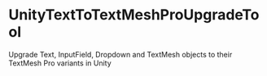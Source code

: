 # UnityTextToTextMeshProUpgradeTool
Upgrade Text, InputField, Dropdown and TextMesh objects to their TextMesh Pro variants in Unity
